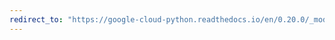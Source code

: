 ```yaml
---
redirect_to: "https://google-cloud-python.readthedocs.io/en/0.20.0/_modules/google/cloud/datastore/connection.html"
---
```

